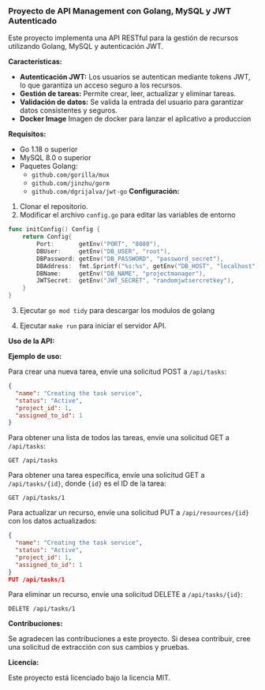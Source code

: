 ### Proyecto de API Management con Golang, MySQL y JWT Autenticado

Este proyecto implementa una API RESTful para la gestión de recursos utilizando Golang, MySQL y autenticación JWT.

**Características:**

* **Autenticación JWT:** Los usuarios se autentican mediante tokens JWT, lo que garantiza un acceso seguro a los recursos.
* **Gestión de tareas:** Permite crear, leer, actualizar y eliminar tareas.
* **Validación de datos:** Se valida la entrada del usuario para garantizar datos consistentes y seguros.
* **Docker Image** Imagen de docker para lanzar el aplicativo a produccion

**Requisitos:**

* Go 1.18 o superior
* MySQL 8.0 o superior
* Paquetes Golang:
    * `github.com/gorilla/mux`
    * `github.com/jinzhu/gorm`
    * `github.com/dgrijalva/jwt-go`
**Configuración:**

1. Clonar el repositorio.
2. Modificar el archivo `config.go` para editar las variables de entorno
```go
func initConfig() Config {
	return Config{
		Port:       getEnv("PORT", "8080"),
		DBUser:     getEnv("DB_USER", "root"),
		DBPassword: getEnv("DB_PASSWORD", "password_secret"),
		DBAddress:  fmt.Sprintf("%s:%s", getEnv("DB_HOST", "localhost"), getEnv("DB_PORT", "3306")),
		DBName:     getEnv("DB_NAME", "projectmanager"),
		JWTSecret:  getEnv("JWT_SECRET", "randomjwtsercretkey"),
	}
}
```
3. Ejecutar `go mod tidy` para descargar los modulos de golang


4. Ejecutar `make run` para iniciar el servidor API.

**Uso de la API:**

**Ejemplo de uso:**

Para crear una nueva tarea, envíe una solicitud POST a `/api/tasks`:

```json
{
  "name": "Creating the task service",
  "status": "Active",
  "project_id": 1,
  "assigned_to_id": 1
}
```

Para obtener una lista de todos las tareas, envíe una solicitud GET a `/api/tasks`:

```
GET /api/tasks
```

Para obtener una tarea específica, envíe una solicitud GET a `/api/tasks/{id}`, donde `{id}` es el ID de la tarea:

```
GET /api/tasks/1
```

Para actualizar un recurso, envíe una solicitud PUT a `/api/resources/{id}` con los datos actualizados:

```json
{
  "name": "Creating the task service",
  "status": "Active",
  "project_id": 1,
  "assigned_to_id": 1
}
PUT /api/tasks/1
```

Para eliminar un recurso, envíe una solicitud DELETE a `/api/tasks/{id}`:

```
DELETE /api/tasks/1
```

**Contribuciones:**

Se agradecen las contribuciones a este proyecto. Si desea contribuir, cree una solicitud de extracción con sus cambios y pruebas.

**Licencia:**

Este proyecto está licenciado bajo la licencia MIT.
